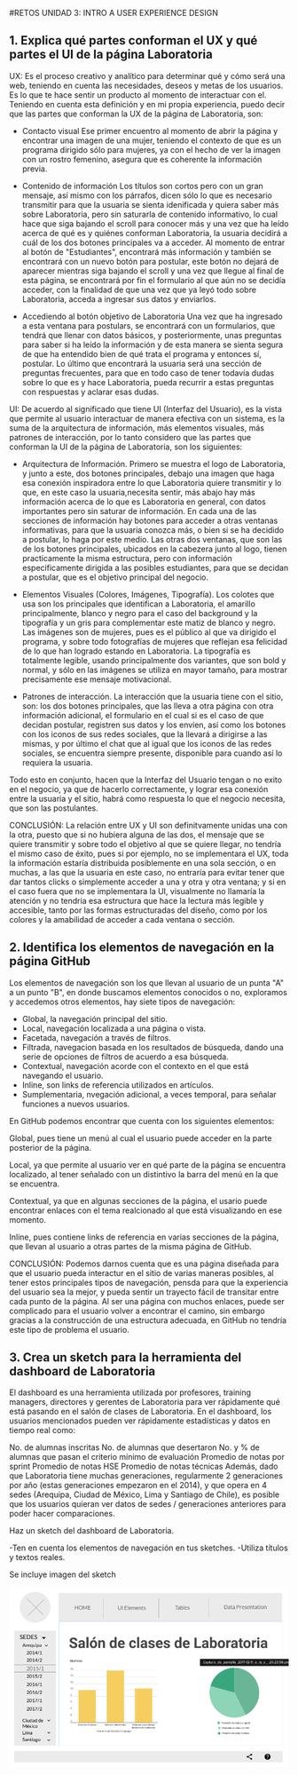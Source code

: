 #RETOS UNIDAD 3: INTRO A USER EXPERIENCE DESIGN

## 1. Explica qué partes conforman el UX y qué partes el UI de la página Laboratoria

UX: Es el proceso creativo y analítico para determinar qué y cómo será una web, teniendo en cuenta las necesidades, deseos y metas de los usuarios. Es lo que te hace sentir un producto al momento de interactuar con el. Teniendo en cuenta esta definición y en mi propia experiencia, puedo decir que las partes que conforman la UX de la página de Laboratoria, son:

- Contacto visual
Ese primer encuentro al momento de abrir la página y encontrar una imagen de una mujer, teniendo el contexto de que es un programa dirigido sólo para mujeres, ya con el hecho de ver la imagen con un rostro femenino, asegura que es coherente la información previa.

- Contenido de información
Los títulos son cortos pero con un gran mensaje, así mismo con los párrafos, dicen sólo lo que es necesario transmitir para que la usuaria se sienta idenificada y quiera saber más sobre Laboratoria, pero sin saturarla de contenido informativo, lo cual hace que siga bajando el scroll para conocer más y una vez que ha leído acerca de qué es y quiénes conforman Laboratoria, la usuaria decidirá a cuál de los dos botones principales va a acceder.
Al momento de entrar al botón de "Estudiantes", encontrará más información y también se encontrará con un nuevo botón para postular, este botón no dejará de aparecer mientras siga bajando el scroll y una vez que llegue al final de esta página, se encontrará por fin el formulario al que aún no se decidía acceder, con la finalidad de que una vez que ya leyó todo sobre Laboratoria, acceda a ingresar sus datos y enviarlos.

- Accediendo al botón objetivo de Laboratoria
Una vez que ha ingresado a esta ventana para postulars, se encontrará con un formularios, que tendrá que llenar con datos básicos, y posteriormente, unas preguntas para saber si ha leído la información y de esta manera se sienta segura de que ha entendido bien de qué trata el programa y entonces sí, postular. Lo último que encontrará la usuaria será una sección de preguntas frecuentes, para que en todo caso de tener todavía dudas sobre lo que es y hace Laboratoria, pueda recurrir a estas preguntas con respuestas y aclarar esas dudas.


UI:
De acuerdo al significado que tiene UI (Interfaz del Usuario), es la vista que permite al usuario interactuar de manera efectiva con un sistema, es la suma de la arquitectura de información, más elementos visuales, más patrones de interacción, por lo tanto considero que las partes que conforman la UI de la página de Laboratoria, son los siguientes:

- Arquitectura de Información. 
Primero se muestra el logo de Laboratoria, y junto a este, dos botones principales, debajo una imagen que haga esa conexión inspiradora entre lo que Laboratoria quiere transmitir y lo que, en este caso la usuaria,necesita sentir, más abajo hay más información acerca de lo que es Laboratoria en general, con datos importantes pero sin saturar de información. En cada una de las secciones de información hay botones para acceder a otras ventanas informativas, para que la usuaria conozca más, o bien si se ha decidido a postular, lo haga por este medio. Las otras dos ventanas, que son las de los botones principales, ubicados en la cabezera junto al logo, tienen practicamente la misma estructura, pero con información especificamente dirigida a las posibles estudiantes, para que se decidan a postular, que es el objetivo principal del negocio.

- Elementos Visuales (Colores, Imágenes, Tipografía).
Los colotes que usa son los principales que identifican a Laboratoria, el amarillo principalmente, blanco y negro para el caso del background y la tipografía y un gris para complementar este matiz de blanco y negro. 
Las imágenes son de mujeres, pues es el público al que va dirigido el programa, y sobre todo fotografías de mujeres que reflejan esa felicidad de lo que han logrado estando en Laboratoria.
La tipografía es totalmente legible, usando principalmente dos variantes, que son bold y normal, y sólo en las imágenes se utiliza en mayor tamaño, para mostrar precisamente ese mensaje motivacional.

- Patrones de interacción.
La interacción que la usuaria tiene con el sitio, son: los dos botones principales, que las lleva a otra página con otra información adicional, el formulario en el cual si es el caso de que decidan postular, registren sus datos y los envíen, así como los botones con los iconos de sus redes sociales, que la llevará a dirigirse a las mismas, y por último el chat que al igual que los iconos de las redes sociales, se encuentra siempre presente, disponible para cuando así lo requiera la usuaria.

Todo esto en conjunto, hacen que la Interfaz del Usuario tengan o no exito en el negocio, ya que de hacerlo correctamente, y lograr esa conexión entre la usuaria y el sitio, habrá como respuesta lo que el negocio necesita, que son las postulantes.

CONCLUSIÓN: La relación entre UX y UI son definitvamente unidas una con la otra, puesto que si no hubiera alguna de las dos, el mensaje que se quiere transmitir y sobre todo el objetivo al que se quiere llegar, no tendría el mismo caso de éxito, pues si por ejemplo, no se implementara el UX, toda la información estaría distribuida posiblemente en una sola sección, o en muchas, a las que la usuaria en este caso, no entraría para evitar tener que dar tantos clicks o simplemente acceder a una y otra y otra ventana; y si en el caso fuera que no se implementara la UI, visualmente no llamaría la atención y no tendria esa estructura que hace la lectura más legible y accesible, tanto por las formas estructuradas del diseño, como por los colores y la amabilidad de acceder a cada ventana o sección.


## 2. Identifica los elementos de navegación en la página GitHub

Los elementos de navegación son los que llevan al usuario de un punta "A" a un punto "B", en donde buscamos elementos conocidos o no, exploramos y accedemos otros elementos, hay siete tipos de navegación:

- Global, la navegación principal del sitio.
- Local, navegación localizada a una página o vista.
- Facetada, navegación a través de filtros.
- Filtrada, navegacion basada en los resultados de búsqueda, dando una serie de opciones de filtros de acuerdo a esa búsqueda.
- Contextual, navegación acorde con el contexto en el que está navegando el usuario.
- Inline, son links de referencia utilizados en artículos.
- Sumplementaria, nvegación adicional, a veces temporal, para señalar funciones a nuevos usuarios.

En GitHub podemos encontrar que cuenta con los siguientes elementos:

Global, pues tiene un menú al cual el usuario puede acceder en la parte posterior de la página.

Local, ya que permite al usuario ver en qué parte de la página se encuentra localizado, al tener señalado con un distintivo la barra del menú en la que se encuentra.

Contextual, ya que en algunas secciones de la página, el usario puede encontrar enlaces con el tema realcionado al que está visualizando en ese momento.

Inline, pues contiene links de referencia en varias secciones de la página, que llevan al usuario a otras partes de la misma página de GitHub.

CONCLUSIÓN: Podemos darnos cuenta que es una página diseñada para que el usuario pueda interactur en el sitio de varias maneras posibles, al tener estos principales tipos de navegación, pensda para que la experiencia del usuario sea la mejor, y pueda sentir un trayecto fácil de transitar entre cada punto de la página. Al ser una página con muchos enlaces, puede ser complicado para el usuario volver a encontrar el camino, sin embargo gracias a la construcción de una estructura adecuada, en GitHub no tendría este tipo de problema el usuario.


## 3. Crea un sketch para la herramienta del dashboard de Laboratoria

El dashboard es una herramienta utilizada por profesores, training managers, directores y gerentes de Laboratoria para ver rápidamente qué está pasando en el salón de clases de Laboratoria. En el dashboard, los usuarios mencionados pueden ver rápidamente estadísticas y datos en tiempo real como:

No. de alumnas inscritas
No. de alumnas que desertaron
No. y % de alumnas que pasan el criterio mínimo de evaluación
Promedio de notas por sprint
Promedio de notas HSE
Promedio de notas técnicas
Además, dado que Laboratoria tiene muchas generaciones, regularmente 2 generaciones por año (estas generaciones empezaron en el 2014), y que opera en 4 sedes (Arequipa, Ciudad de México, Lima y Santiago de Chile), es posible que los usuarios quieran ver datos de sedes / generaciones anteriores para poder hacer comparaciones.

Haz un sketch del dashboard de Laboratoria.

-Ten en cuenta los elementos de navegación en tus sketches.
-Utiliza títulos y textos reales.

Se incluye imagen del sketch

 ![Diagrama_de_flujo](sketch-reto-laboratoria.png)